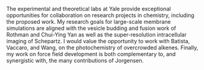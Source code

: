 The experimental and theoretical labs at Yale provide exceptional opportunities for collaboration on research projects in chemistry, including the proposed work. My research goals for large-scale membrane simulations are aligned with the vesicle budding and fusion work of Rothman and Chui-Ying Yan as well as the super-resolution intracellular imaging of Schepartz. I would value the opportunity to work with Batista, Vaccaro, and Wang, on the photochemistry of overcrowded alkenes. Finally, my work on force field development is both complementary to, and synergistic with, the many contributions of Jorgensen.